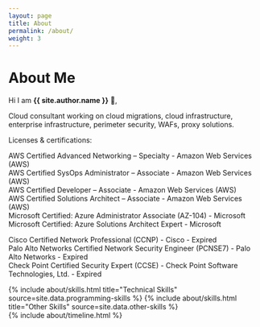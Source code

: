 ```yaml
---
layout: page
title: About
permalink: /about/
weight: 3
---
```


# **About Me**

Hi I am **{{ site.author.name }}** :wave:,


Cloud consultant working on cloud migrations, cloud infrastructure, enterprise infrastructure, perimeter security, WAFs, proxy solutions.

Licenses & certifications:

AWS Certified Advanced Networking – Specialty - Amazon Web Services (AWS)
<br>AWS Certified SysOps Administrator – Associate - Amazon Web Services (AWS)
<br>AWS Certified Developer – Associate - Amazon Web Services (AWS)
<br>AWS Certified Solutions Architect – Associate - Amazon Web Services (AWS)
<br>Microsoft Certified: Azure Administrator Associate (AZ-104) - Microsoft
<br>Microsoft Certified: Azure Solutions Architect Expert - Microsoft

Cisco Certified Network Professional (CCNP) - Cisco - Expired
<br>Palo Alto Networks Certified Network Security Engineer (PCNSE7) - Palo Alto Networks - Expired
<br>Check Point Certified Security Expert (CCSE) - Check Point Software Technologies, Ltd. - Expired

<div class="row">
{% include about/skills.html title="Technical Skills" source=site.data.programming-skills %}
{% include about/skills.html title="Other Skills" source=site.data.other-skills %}
</div>

<div class="row">
{% include about/timeline.html %}
</div>